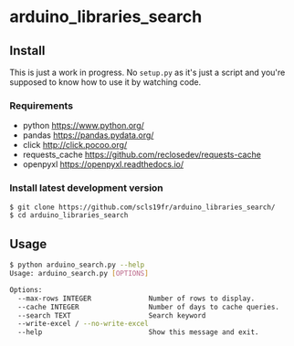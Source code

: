 # arduino_libraries_search

## Install

This is just a work in progress.
No `setup.py` as it's just a script and 
you're supposed to know how to use it by watching code.

### Requirements
- python https://www.python.org/
- pandas https://pandas.pydata.org/
- click http://click.pocoo.org/
- requests_cache https://github.com/reclosedev/requests-cache
- openpyxl https://openpyxl.readthedocs.io/

### Install latest development version
```bash
$ git clone https://github.com/scls19fr/arduino_libraries_search/
$ cd arduino_libraries_search
```

## Usage
```bash
$ python arduino_search.py --help
Usage: arduino_search.py [OPTIONS]

Options:
  --max-rows INTEGER              Number of rows to display.
  --cache INTEGER                 Number of days to cache queries.
  --search TEXT                   Search keyword
  --write-excel / --no-write-excel
  --help                          Show this message and exit.
```

